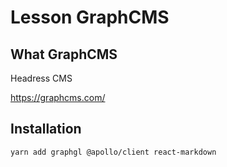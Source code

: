 # Lesson GraphCMS

## What GraphCMS

Headress CMS

https://graphcms.com/

## Installation

`yarn add graphgl @apollo/client react-markdown`
